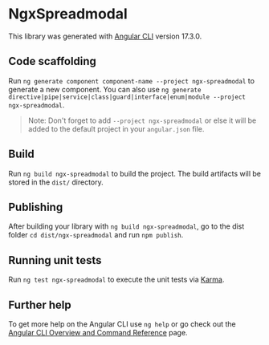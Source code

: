# NgxSpreadmodal

This library was generated with [Angular CLI](https://github.com/angular/angular-cli) version 17.3.0.

## Code scaffolding

Run `ng generate component component-name --project ngx-spreadmodal` to generate a new component. You can also use `ng generate directive|pipe|service|class|guard|interface|enum|module --project ngx-spreadmodal`.
> Note: Don't forget to add `--project ngx-spreadmodal` or else it will be added to the default project in your `angular.json` file. 

## Build

Run `ng build ngx-spreadmodal` to build the project. The build artifacts will be stored in the `dist/` directory.

## Publishing

After building your library with `ng build ngx-spreadmodal`, go to the dist folder `cd dist/ngx-spreadmodal` and run `npm publish`.

## Running unit tests

Run `ng test ngx-spreadmodal` to execute the unit tests via [Karma](https://karma-runner.github.io).

## Further help

To get more help on the Angular CLI use `ng help` or go check out the [Angular CLI Overview and Command Reference](https://angular.io/cli) page.
